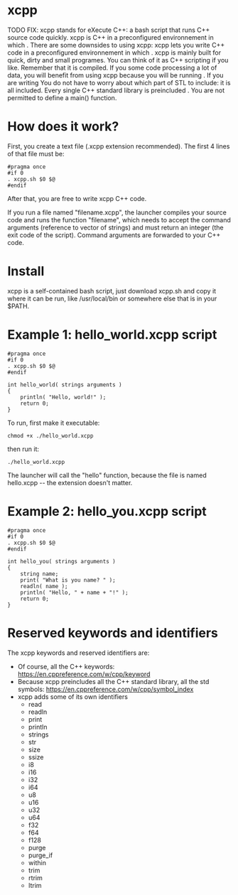 # xcpp

TODO FIX: xcpp stands for eXecute C++: a bash script that runs C++ source code quickly. xcpp is C++ in a preconfigured environnement in which . There are some downsides to using xcpp:  xcpp lets you write C++ code in a preconfigured environnement in which . xcpp is mainly built for quick, dirty and small programes. You can think of it as C++ scripting if you like. Remember that it is compiled. If you some code processing a lot of data, you will benefit from using xcpp because you will be running . If you are writing You do not have to worry about which part of STL to include: it is all included. Every single C++ standard library is preincluded . You are not permitted to define a main() function.

# How does it work?

First, you create a text file (.xcpp extension recommended). The first 4 lines of that file must be:

    #pragma once
    #if 0
    . xcpp.sh $0 $@
    #endif

After that, you are free to write xcpp C++ code.

If you run a file named "filename.xcpp", the launcher compiles your source code and runs the function "filename", which needs to accept the command arguments (reference to vector of strings) and must return an integer (the exit code of the script). Command arguments are forwarded to your C++ code.

# Install
xcpp is a self-contained bash script, just download xcpp.sh and copy it where it can be run, like /usr/local/bin or somewhere else that is in your $PATH.

# Example 1:  hello_world.xcpp script
    #pragma once
    #if 0
    . xcpp.sh $0 $@
    #endif
    
    int hello_world( strings arguments )
    {
    	println( "Hello, world!" );
    	return 0;
    }

To run, first make it executable:

    chmod +x ./hello_world.xcpp

then run it:

    ./hello_world.xcpp

The launcher will call the "hello" function, because the file is named hello.xcpp -- the extension doesn't matter.

# Example 2:  hello_you.xcpp script

    #pragma once
    #if 0
    . xcpp.sh $0 $@
    #endif
    
    int hello_you( strings arguments )
    {
    	string name;
    	print( "What is you name? " );
    	readln( name );
    	println( "Hello, " + name + "!" );
    	return 0;
    }

# Reserved keywords and identifiers

The xcpp keywords and reserved identifiers are:

* Of course, all the C++ keywords: https://en.cppreference.com/w/cpp/keyword
* Because xcpp preincludes all the C++ standard library, all the std symbols: https://en.cppreference.com/w/cpp/symbol_index
* xcpp adds some of its own identifiers
  * read
  * readln
  * print
  * println
  * strings
  * str
  * size
  * ssize
  * i8
  * i16
  * i32
  * i64
  * u8
  * u16
  * u32
  * u64
  * f32
  * f64
  * f128
  * purge
  * purge_if
  * within
  * trim
  * rtrim
  * ltrim
